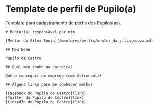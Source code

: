 # Template de perfil de Pupilo(a)

Template para cadastramento de perfis dos Pupilos(as).

```
# Mentor(a) responsável por mim

[Mentor da Silva Souza](/mentores/perfis/mentor_da_silva_souza.md)

## Meu Nome

Pupilo de Castro

## Qual meu sonho na carreira?

Quero conseguir um emprego como Astronauta!

## Alguns links para me conhecer melhor

[Facebook do Pupilo de Castro](link)
[Twitter do Pupilo de Castro](link)
[LinkedIn do Pupilo de Castro](link)
```